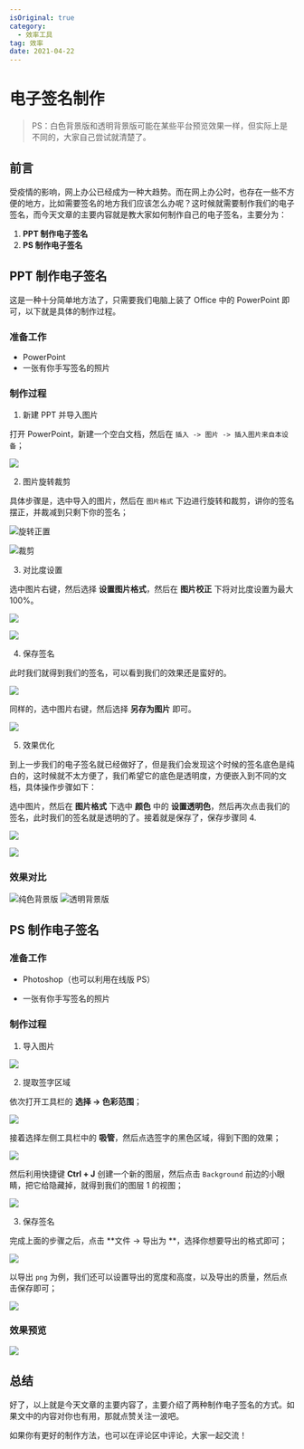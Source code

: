 ```yaml
---
isOriginal: true
category:
  - 效率工具
tag: 效率
date: 2021-04-22
---
```


# 电子签名制作

>   PS：白色背景版和透明背景版可能在某些平台预览效果一样，但实际上是不同的，大家自己尝试就清楚了。

## 前言

受疫情的影响，网上办公已经成为一种大趋势。而在网上办公时，也存在一些不方便的地方，比如需要签名的地方我们应该怎么办呢？这时候就需要制作我们的电子签名，而今天文章的主要内容就是教大家如何制作自己的电子签名，主要分为：

1.  **PPT 制作电子签名**
2.  **PS 制作电子签名**



## PPT 制作电子签名

这是一种十分简单地方法了，只需要我们电脑上装了 Office 中的 PowerPoint 即可，以下就是具体的制作过程。

### 准备工作

-   PowerPoint
-   一张有你手写签名的照片

### 制作过程

1.  新建 PPT 并导入图片

打开 PowerPoint，新建一个空白文档，然后在 `插入 -> 图片 -> 插入图片来自本设备`；

![](assets/20210422-signature/d6d39e83a478354b87d7eeb3749ec90c.png)

2.  图片旋转裁剪

具体步骤是，选中导入的图片，然后在 `图片格式` 下边进行旋转和裁剪，讲你的签名摆正，并裁减到只剩下你的签名；

![旋转正置](assets/20210422-signature/a75e1f7a2f6fe352430e4047c01fedd7.png)

![裁剪](assets/20210422-signature/c6dd0a7af3094d241a747bb8e02a7e86.png)

3.  对比度设置

选中图片右键，然后选择 **设置图片格式**，然后在 **图片校正** 下将对比度设置为最大 100%。

![](assets/20210422-signature/d275288f0d4535ad0485bfd044ae43a8.png)

![](assets/20210422-signature/44a22e469329a2c03462581512ebffe2.png)

4.  保存签名

此时我们就得到我们的签名，可以看到我们的效果还是蛮好的。

![](assets/20210422-signature/fad47686398ba51d821707dea848e0d5.png)

同样的，选中图片右键，然后选择 **另存为图片** 即可。

![](assets/20210422-signature/26ccae17342aad7cefaa01f0911680b1.png)

5.  效果优化

到上一步我们的电子签名就已经做好了，但是我们会发现这个时候的签名底色是纯白的，这时候就不太方便了，我们希望它的底色是透明度，方便嵌入到不同的文档，具体操作步骤如下：

选中图片，然后在 **图片格式** 下选中 **颜色** 中的 **设置透明色**，然后再次点击我们的签名，此时我们的签名就是透明的了。接着就是保存了，保存步骤同 4.



![](assets/20210422-signature/8edc0ce23795dabec68575155858bbab.png)

![](assets/20210422-signature/917c8e6a122ab7418482fabab6bd77dc.png)

### 效果对比

![纯色背景版](assets/20210422-signature/d5d858644f8aca78e6208b5e5203c383.png)
![透明背景版](assets/20210422-signature/fd92f95f135601b6bf3e51019a0d38ca.png)

## PS 制作电子签名

### 准备工作

-   Photoshop（也可以利用在线版 PS）

-   一张有你手写签名的照片

### 制作过程

1.  导入图片

![](assets/20210422-signature/821c128314f356fa733294a824859113.png)

2.  提取签字区域

依次打开工具栏的 **选择 -> 色彩范围**；

![](assets/20210422-signature/8ac730969fec656e5f3f87d6fc2948fc.png)

接着选择左侧工具栏中的 **吸管**，然后点选签字的黑色区域，得到下图的效果；

![](assets/20210422-signature/d313ec7fdaa00afd52b66906a7f8ca02.png)

然后利用快捷键 **Ctrl + J** 创建一个新的图层，然后点击 `Background` 前边的小眼睛，把它给隐藏掉，就得到我们的图层 1 的视图；

![](assets/20210422-signature/e8a278084341f745c18011a8b027e8e3.png)

3.  保存签名

完成上面的步骤之后，点击 **文件 -> 导出为 **，选择你想要导出的格式即可；

![](assets/20210422-signature/106487dea7ff428aa19fbfef8fb92c99.png)

以导出 `png` 为例，我们还可以设置导出的宽度和高度，以及导出的质量，然后点击保存即可；

![](assets/20210422-signature/1ec9adeca00283b77e4da6b49359b38f.png)

### 效果预览

![](assets/20210422-signature/9619137bd4d1a911fc740360c92946f6.png)

## 总结

好了，以上就是今天文章的主要内容了，主要介绍了两种制作电子签名的方式。如果文中的内容对你也有用，那就点赞关注一波吧。

如果你有更好的制作方法，也可以在评论区中评论，大家一起交流！